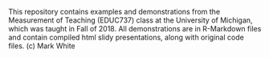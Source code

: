 This repository contains examples and demonstrations from the Measurement of Teaching (EDUC737) class at the University of Michigan, which was taught in Fall of 2018.  All demonstrations are in R-Markdown files and contain compiled html slidy presentations, along with original code files. (c) Mark White
